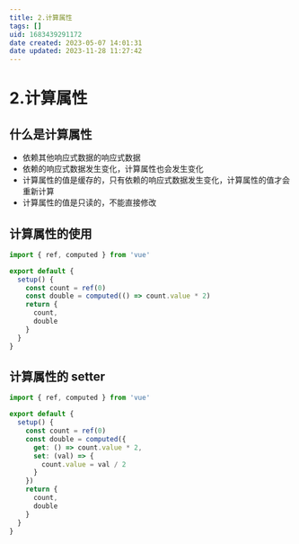 ```yaml
---
title: 2.计算属性
tags: []
uid: 1683439291172
date created: 2023-05-07 14:01:31
date updated: 2023-11-28 11:27:42
---
```


# 2.计算属性

## 什么是计算属性

- 依赖其他响应式数据的响应式数据
- 依赖的响应式数据发生变化，计算属性也会发生变化
- 计算属性的值是缓存的，只有依赖的响应式数据发生变化，计算属性的值才会重新计算
- 计算属性的值是只读的，不能直接修改

## 计算属性的使用

```ts
import { ref, computed } from 'vue'

export default {
  setup() {
    const count = ref(0)
    const double = computed(() => count.value * 2)
    return {
      count,
      double
    }
  }
}
```

## 计算属性的 setter

```ts
import { ref, computed } from 'vue'

export default {
  setup() {
    const count = ref(0)
    const double = computed({
      get: () => count.value * 2,
      set: (val) => {
        count.value = val / 2
      }
    })
    return {
      count,
      double
    }
  }
}
```
